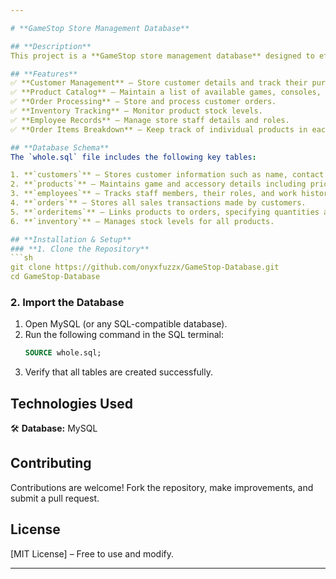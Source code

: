 ```yaml
---

# **GameStop Store Management Database**  

## **Description**  
This project is a **GameStop store management database** designed to efficiently manage store operations, including **customers, products, employees, orders, and inventory tracking**. The database is structured using **SQL** and contains essential tables for handling game sales, stock management, and employee records.  

## **Features**  
✅ **Customer Management** – Store customer details and track their purchases.  
✅ **Product Catalog** – Maintain a list of available games, consoles, and accessories.  
✅ **Order Processing** – Store and process customer orders.  
✅ **Inventory Tracking** – Monitor product stock levels.  
✅ **Employee Records** – Manage store staff details and roles.  
✅ **Order Items Breakdown** – Keep track of individual products in each order.  

## **Database Schema**  
The `whole.sql` file includes the following key tables:  

1. **`customers`** – Stores customer information such as name, contact details, and purchase history.  
2. **`products`** – Maintains game and accessory details including price and stock.  
3. **`employees`** – Tracks staff members, their roles, and work history.  
4. **`orders`** – Stores all sales transactions made by customers.  
5. **`orderitems`** – Links products to orders, specifying quantities and prices.  
6. **`inventory`** – Manages stock levels for all products.  

## **Installation & Setup**  
### **1. Clone the Repository**  
```sh
git clone https://github.com/onyxfuzzx/GameStop-Database.git
cd GameStop-Database
```
### **2. Import the Database**  
1. Open MySQL (or any SQL-compatible database).  
2. Run the following command in the SQL terminal:  
   ```sql
   SOURCE whole.sql;
   ```
3. Verify that all tables are created successfully.  

## **Technologies Used**  
🛠 **Database:** MySQL

## **Contributing**  
Contributions are welcome! Fork the repository, make improvements, and submit a pull request.  

## **License**  
[MIT License] – Free to use and modify.  

---
```

